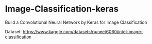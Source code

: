 # Image-Classification-keras
Build a Convolutional Neural Network by Keras for Image Classification

Dataset: https://www.kaggle.com/datasets/puneet6060/intel-image-classification
